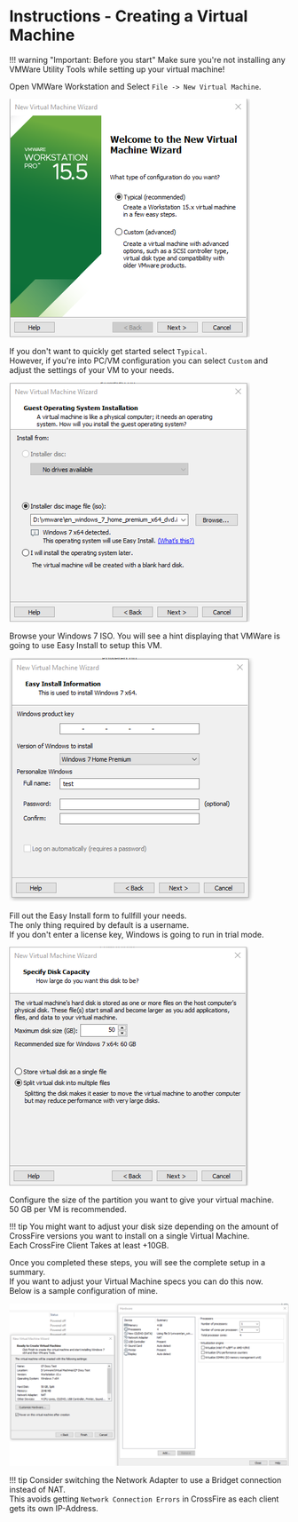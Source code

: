 # Instructions - Creating a Virtual Machine

!!! warning "Important: Before you start"
    Make sure you're not installing any VMWare Utility Tools while setting up your virtual machine!

Open VMWare Workstation and Select `File -> New Virtual Machine`.

![](../../img/creating-vm/create-new-virtual-machine.png)

If you don't want to quickly get started select `Typical`.  
However, if you're into PC/VM configuration you can select `Custom` and adjust the settings of your VM to your needs.  

![](../../img/creating-vm/virtual-machine-windows-iso.png)

Browse your Windows 7 ISO. You will see a hint displaying that VMWare is going to use Easy Install to setup this VM.  

![](../../img/creating-vm/virtual-machine-easy-install-config.png)

Fill out the Easy Install form to fullfill your needs.  
The only thing required by default is a username.  
If you don't enter a license key, Windows is going to run in trial mode.  

![](../../img/creating-vm/vm-setup-storage.png)

Configure the size of the partition you want to give your virtual machine.  
50 GB per VM is recommended.  

!!! tip
    You might want to adjust your disk size depending on the amount of CrossFire versions you want to install on a single Virtual Machine.  
    Each CrossFire Client Takes at least +10GB.

Once you completed these steps, you will see the complete setup in a summary.  
If you want to adjust your Virtual Machine specs you can do this now.  
Below is a sample configuration of mine.  

![](../../img/creating-vm/vm-final-setup-sample.png)  

!!! tip
    Consider switching the Network Adapter to use a Bridget connection instead of NAT.  
    This avoids getting `Network Connection Errors` in CrossFire as each client gets its own IP-Address.